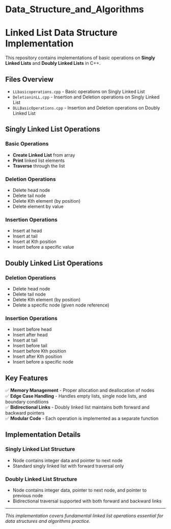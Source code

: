 # Data_Structure_and_Algorithms
# Linked List Data Structure Implementation

This repository contains implementations of basic operations on **Singly Linked Lists** and **Doubly Linked Lists** in C++.

## Files Overview

- `LLbasicoperations.cpp` - Basic operations on Singly Linked List
- `DeletioninLL.cpp` - Insertion and Deletion operations on Singly Linked List  
- `DLLBasicOperations.cpp` - Insertion and Deletion operations on Doubly Linked List

## Singly Linked List Operations

### Basic Operations
- **Create Linked List** from array
- **Print** linked list elements
- **Traverse** through the list

### Deletion Operations
- Delete head node
- Delete tail node
- Delete Kth element (by position)
- Delete element by value

### Insertion Operations
- Insert at head
- Insert at tail
- Insert at Kth position
- Insert before a specific value

## Doubly Linked List Operations

### Deletion Operations
- Delete head node
- Delete tail node
- Delete Kth element (by position)
- Delete a specific node (given node reference)

### Insertion Operations
- Insert before head
- Insert after head
- Insert at tail
- Insert before tail
- Insert before Kth position
- Insert after Kth position
- Insert before a specific node

## Key Features

✅ **Memory Management** - Proper allocation and deallocation of nodes  
✅ **Edge Case Handling** - Handles empty lists, single node lists, and boundary conditions  
✅ **Bidirectional Links** - Doubly linked list maintains both forward and backward pointers  
✅ **Modular Code** - Each operation is implemented as a separate function  

## Implementation Details

### Singly Linked List Structure
- Node contains integer data and pointer to next node
- Standard singly linked list with forward traversal only

### Doubly Linked List Structure  
- Node contains integer data, pointer to next node, and pointer to previous node
- Bidirectional traversal supported with both forward and backward links

---

*This implementation covers fundamental linked list operations essential for data structures and algorithms practice.*
